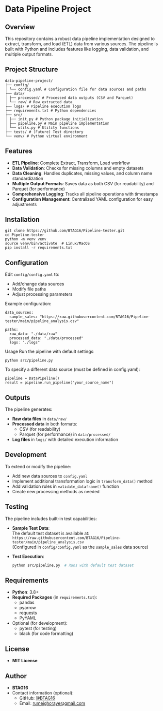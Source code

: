 # Data Pipeline Project

## Overview
This repository contains a robust data pipeline implementation designed to extract, transform, and load (ETL) data from various sources. The pipeline is built with Python and includes features like logging, data validation, and multiple output formats.

## Project Structure
```
data-pipeline-project/
├── config/
│ └── config.yaml # Configuration file for data sources and paths
├── data/
│ ├── processed/ # Processed data outputs (CSV and Parquet)
│ └── raw/ # Raw extracted data
├── logs/ # Pipeline execution logs
├── requirements.txt # Python dependencies
├── src/
│ ├── init.py # Python package initialization
│ ├── pipeline.py # Main pipeline implementation
│ └── utils.py # Utility functions
├── tests/ # (Future) Test directory
└── venv/ # Python virtual environment
```

## Features

- **ETL Pipeline**: Complete Extract, Transform, Load workflow
- **Data Validation**: Checks for missing columns and empty datasets
- **Data Cleaning**: Handles duplicates, missing values, and column name standardization
- **Multiple Output Formats**: Saves data as both CSV (for readability) and Parquet (for performance)
- **Comprehensive Logging**: Tracks all pipeline operations with timestamps
- **Configuration Management**: Centralized YAML configuration for easy adjustments

## Installation

```
git clone https://github.com/BTAG16/Pipeline-tester.git
cd Pipeline-tester
python -m venv venv
source venv/bin/activate  # Linux/MacOS
pip install -r requirements.txt
```

## Configuration

Edit `config/config.yaml` to:
- Add/change data sources
- Modify file paths
- Adjust processing parameters

Example configuration:
```
data_sources:
  sample_sales: "https://raw.githubusercontent.com/BTAG16/Pipeline-tester/main/pipeline_analysis.csv"

paths:
  raw_data: "./data/raw"
  processed_data: "./data/processed"
  logs: "./logs"
```

Usage
Run the pipeline with default settings:

```
python src/pipeline.py
```

To specify a different data source (must be defined in config.yaml):
```
pipeline = DataPipeline()
result = pipeline.run_pipeline("your_source_name")
```

## Outputs
The pipeline generates:
- **Raw data files** in `data/raw/`
- **Processed data** in both formats:
  - CSV (for readability)
  - Parquet (for performance) in `data/processed/`
- **Log files** in `logs/` with detailed execution information

## Development
To extend or modify the pipeline:
- Add new data sources to `config.yaml`
- Implement additional transformation logic in `transform_data()` method
- Add validation rules in `validate_dataframe()` function
- Create new processing methods as needed

## Testing
The pipeline includes built-in test capabilities:

- **Sample Test Data**:  
  The default test dataset is available at:  
  `https://raw.githubusercontent.com/BTAG16/Pipeline-tester/main/pipeline_analysis.csv`  
  (Configured in `config/config.yaml` as the `sample_sales` data source)

- **Test Execution**:
  ```bash
  python src/pipeline.py  # Runs with default test dataset

## Requirements
- **Python**: 3.8+
- **Required Packages** (in `requirements.txt`):
  - pandas
  - pyarrow
  - requests
  - PyYAML
- Optional (for development):
  - pytest (for testing)
  - black (for code formatting)

## License
- **MIT License**

## Author
- **BTAG16**
- Contact information (optional):
  - GitHub: [@BTAG16](https://github.com/BTAG16)
  - Email: [rumeighoraye@gmail.com](rumeighoraye@gmail@example.com)
